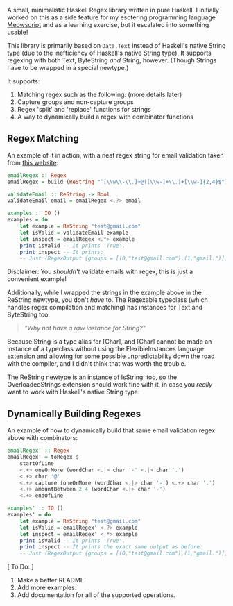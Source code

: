 A small, minimalistic Haskell Regex library written in pure Haskell. I initially worked on this as a side feature for my esotering programming language [Meowscript](https://github.com/KBMackenzie/Meowscript) and as a learning exercise, but it escalated into something usable!

This library is primarily based on `Data.Text` instead of Haskell's native String type (due to the inefficiency of Haskell's native String type). It supports regexing with both Text, ByteString *and* String, however. (Though Strings have to be wrapped in a special newtype.)

It supports:
1. Matching regex such as the following: (more details later)
2. Capture groups and non-capture groups
3. Regex 'split' and 'replace' functions for strings
4. A way to dynamically build a regex with combinator functions

## Regex Matching
An example of it in action, with a neat regex string for email validation taken from [this website](https://regexr.com/3e48o):

```haskell
emailRegex :: Regex
emailRegex = build (ReString "^[\\w\\-\\.]+@([\\w-]+\\.)+[\\w-]{2,4}$")

validateEmail :: ReString -> Bool
validateEmail email = emailRegex <.?> email

examples :: IO ()
examples = do
    let example = ReString "test@gmail.com"
    let isValid = validateEmail example
    let inspect = emailRegex <.*> example
    print isValid -- It prints 'True'.
    print inspect -- It prints:
    -- Just (RegexOutput {groups = [(0,"test@gmail.com"),(1,"gmail.")], leftovers = ""})
```

Disclaimer: You *shouldn't* validate emails with regex, this is just a convenient example!

Additionally, while I wrapped the strings in the example above in the ReString newtype, you don't *have* to. The Regexable typeclass (which handles regex compilation and matching) has instances for Text and ByteString too.

> *"Why not have a raw instance for String?"*

Because String is a type alias for [Char], and [Char] cannot be made an instance of a typeclass without using the FlexibleInstances language extension and allowing for some possible unpredictability down the road with the compiler, and I didn't think that was worth the trouble.

The ReString newtype is an instance of IsString, too, so the OverloadedStrings extension should work fine with it, in case you *really* want to work with Haskell's native String type.

## Dynamically Building Regexes
An example of how to dynamically build that same email validation regex above with combinators:

```haskell
emailRegex' :: Regex
emailRegex' = toRegex $
    startOfLine
    <.+> oneOrMore (wordChar <.|> char '-' <.|> char '.')
    <.+> char '@'
    <.+> capture (oneOrMore (wordChar <.|> char '-') <.+> char '.')
    <.+> amountBetween 2 4 (wordChar <.|> char '-')
    <.+> endOfLine

examples' :: IO ()
examples' = do
    let example = ReString "test@gmail.com"
    let isValid = emailRegex' <.?> example
    let inspect = emailRegex' <.*> example
    print isValid -- It prints 'True'.
    print inspect -- It prints the exact same output as before:
    -- Just (RegexOutput {groups = [(0,"test@gmail.com"),(1,"gmail.")], leftovers = ""})
```

[ To Do: ] 
1. Make a better README.
2. Add more examples.
3. Add documentation for all of the supported operations.
